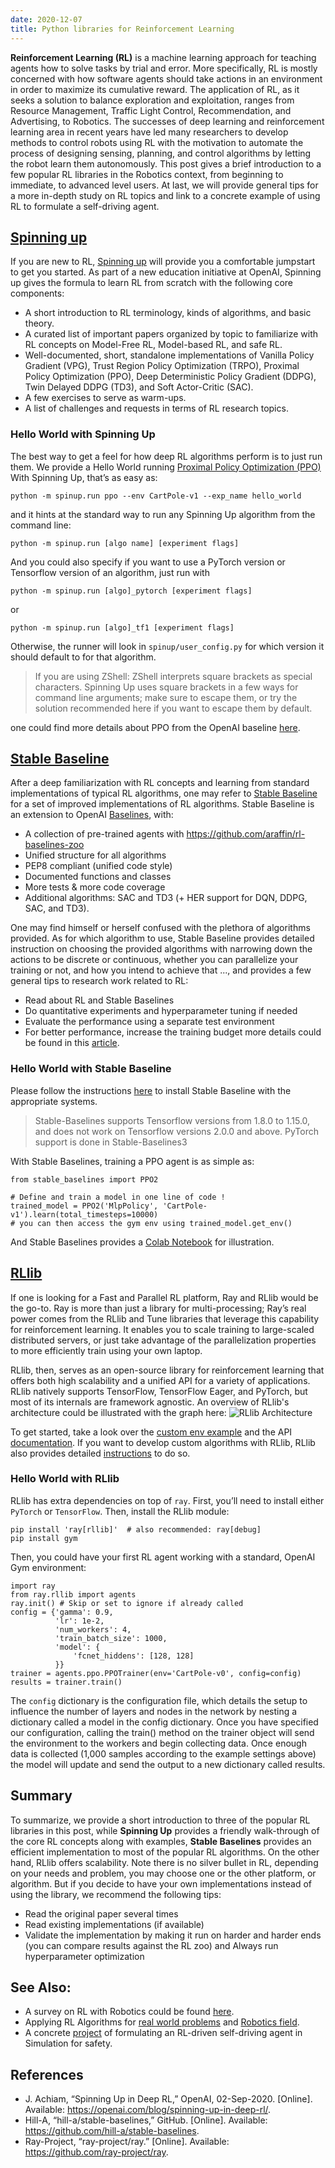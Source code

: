 ```yaml
---
date: 2020-12-07
title: Python libraries for Reinforcement Learning
---
```

**Reinforcement Learning (RL)** is a machine learning approach for teaching agents how to solve tasks by trial and error. More specifically, RL is mostly concerned with how software agents should take actions in an environment in order to maximize its cumulative reward. The application of RL, as it seeks a solution to balance exploration and exploitation, ranges from Resource Management, Traffic Light Control, Recommendation, and Advertising, to Robotics. The successes of deep learning and reinforcement learning area in recent years have led many researchers to develop methods to control robots using RL with the motivation to automate the process of designing sensing, planning, and control algorithms by letting the robot learn them autonomously. This post gives a brief introduction to a few popular RL libraries in the Robotics context, from beginning to immediate, to advanced level users. At last, we will provide general tips for a more in-depth study on RL topics and link to a concrete example of using RL to formulate a self-driving agent.

## [Spinning up](https://spinningup.openai.com/en/latest/)

If you are new to RL, [Spinning up](https://spinningup.openai.com/en/latest/) will provide you a comfortable jumpstart to get you started. As part of a new education initiative at OpenAI, Spinning up gives the formula to learn RL from scratch with the following core components:
- A short introduction to RL terminology, kinds of algorithms, and basic theory.
- A curated list of important papers organized by topic to familiarize with RL concepts on Model-Free RL, Model-based RL, and safe RL.
- Well-documented, short, standalone implementations of Vanilla Policy Gradient (VPG), Trust Region Policy Optimization (TRPO), Proximal Policy Optimization (PPO), Deep Deterministic Policy Gradient (DDPG), Twin Delayed DDPG (TD3), and Soft Actor-Critic (SAC).
- A few exercises to serve as warm-ups.
- A list of challenges and requests in terms of RL research topics.

### Hello World with Spinning Up

The best way to get a feel for how deep RL algorithms perform is to just run them. We provide a Hello World running [Proximal Policy Optimization (PPO)](https://openai.com/blog/openai-baselines-ppo/#ppo) With Spinning Up, that’s as easy as:
```
python -m spinup.run ppo --env CartPole-v1 --exp_name hello_world
```
and it hints at the standard way to run any Spinning Up algorithm from the command line:
```
python -m spinup.run [algo name] [experiment flags]
```
And you could also specify if you want to use a PyTorch version or Tensorflow version of an algorithm, just run with 
```
python -m spinup.run [algo]_pytorch [experiment flags]
```
or 
```
python -m spinup.run [algo]_tf1 [experiment flags]
```
Otherwise, the runner will look in  `spinup/user_config.py` for which version it should default to for that algorithm.
>If you are using ZShell: ZShell interprets square brackets as special characters. Spinning Up uses square brackets in a few ways for command line arguments; make sure to escape them, or try the solution recommended here if you want to escape them by default.

one could find more details about PPO from the OpenAI baseline [here](https://openai.com/blog/openai-baselines-ppo/).


## [Stable Baseline](https://github.com/hill-a/stable-baselines)

After a deep familiarization with RL concepts and learning from standard implementations of typical RL algorithms, one may refer to [Stable Baseline](https://github.com/hill-a/stable-baselines) for a set of improved implementations of RL algorithms. Stable Baseline is an extension to OpenAI [Baselines](https://github.com/openai/baselines), with:
- A collection of pre-trained agents with <https://github.com/araffin/rl-baselines-zoo>
- Unified structure for all algorithms
- PEP8 compliant (unified code style)
- Documented functions and classes
- More tests & more code coverage
- Additional algorithms: SAC and TD3 (+ HER support for DQN, DDPG, SAC, and TD3).

One may find himself or herself confused with the plethora of algorithms provided. As for which algorithm to use, Stable Baseline provides detailed instruction on choosing the provided algorithms with narrowing down the actions to be discrete or continuous, whether you can parallelize your training or not, and how you intend to achieve that ..., and provides a few general tips to research work related to RL:
- Read about RL and Stable Baselines
- Do quantitative experiments and hyperparameter tuning if needed
- Evaluate the performance using a separate test environment
- For better performance, increase the training budget
more details could be found in this [article](https://stable-baselines.readthedocs.io/en/master/guide/rl_tips.html).

### Hello World with Stable Baseline
Please follow the instructions [here](https://stable-baselines.readthedocs.io/en/master/guide/install.html) to install Stable Baseline with the appropriate systems.

>Stable-Baselines supports Tensorflow versions from 1.8.0 to 1.15.0, and does not work on Tensorflow versions 2.0.0 and above. PyTorch support is done in Stable-Baselines3

With Stable Baselines, training a PPO agent is as simple as:
```
from stable_baselines import PPO2

# Define and train a model in one line of code !
trained_model = PPO2('MlpPolicy', 'CartPole-v1').learn(total_timesteps=10000)
# you can then access the gym env using trained_model.get_env()
```
And Stable Baselines provides a [Colab Notebook](https://colab.research.google.com/github/Stable-Baselines-Team/rl-colab-notebooks/blob/master/stable_baselines_getting_started.ipynb) for illustration.


## [RLlib](https://docs.ray.io/en/master/rllib.html)

If one is looking for a Fast and Parallel RL platform, Ray and RLlib would be the go-to. Ray is more than just a library for multi-processing; Ray’s real power comes from the RLlib and Tune libraries that leverage this capability for reinforcement learning. It enables you to scale training to large-scaled distributed servers, or just take advantage of the parallelization properties to more efficiently train using your own laptop.

RLlib, then, serves as an open-source library for reinforcement learning that offers both high scalability and a unified API for a variety of applications. RLlib natively supports TensorFlow, TensorFlow Eager, and PyTorch, but most of its internals are framework agnostic. An overview of RLlib's architecture could be illustrated with the graph here:
![RLlib Architecture](https://docs.ray.io/en/master/_images/rllib-stack.svg)

To get started, take a look over the [custom env example](https://github.com/ray-project/ray/blob/master/rllib/examples/custom_env.py) and the API [documentation](https://docs.ray.io/en/master/rllib-toc.html). If you want to develop custom algorithms with RLlib, RLlib also provides detailed [instructions](https://docs.ray.io/en/master/rllib-concepts.html) to do so.

### Hello World with RLlib

RLlib has extra dependencies on top of `ray`. First, you’ll need to install either `PyTorch` or `TensorFlow`. Then, install the RLlib module:
```
pip install 'ray[rllib]'  # also recommended: ray[debug]
pip install gym
```
Then, you could have your first RL agent working with a standard, OpenAI Gym environment:
```
import ray
from ray.rllib import agents
ray.init() # Skip or set to ignore if already called
config = {'gamma': 0.9,
          'lr': 1e-2,
          'num_workers': 4,
          'train_batch_size': 1000,
          'model': {
              'fcnet_hiddens': [128, 128]
          }}
trainer = agents.ppo.PPOTrainer(env='CartPole-v0', config=config)
results = trainer.train()
```
The `config` dictionary is the configuration file, which details the setup to influence the number of layers and nodes in the network by nesting a dictionary called a model in the config dictionary. Once you have specified our configuration, calling the train() method on the trainer object will send the environment to the workers and begin collecting data. Once enough data is collected (1,000 samples according to the example settings above) the model will update and send the output to a new dictionary called results.

## Summary
To summarize, we provide a short introduction to three of the popular RL libraries in this post, while **Spinning Up** provides a friendly walk-through of the core RL concepts along with examples, **Stable Baselines** provides an efficient implementation to most of the popular RL algorithms. On the other hand, 
RLlib offers scalability. Note there is no silver bullet in RL, depending on your needs and problem, you may choose one or the other platform, or algorithm. But if you decide to have your own implementations instead of using the library, we recommend the following tips:
- Read the original paper several times
- Read existing implementations (if available)
- Validate the implementation by making it run on harder and harder ends (you can compare results against the RL zoo) and Always run hyperparameter optimization


## See Also:
- A survey on RL with Robotics could be found [here](https://www.ias.informatik.tu-darmstadt.de/uploads/Publications/Kober_IJRR_2013.pdf).
- Applying RL Algorithms for [real world problems](https://towardsdatascience.com/applications-of-reinforcement-learning-in-real-world-1a94955bcd12) and  [Robotics field](https://towardsdatascience.com/reinforcement-learning-for-real-world-robotics-148c81dbdcff).
- A concrete [project](https://mrsdprojects.ri.cmu.edu/2020teamd/) of formulating an RL-driven self-driving agent in Simulation for safety.

## References
- J. Achiam, “Spinning Up in Deep RL,” OpenAI, 02-Sep-2020. [Online]. Available: https://openai.com/blog/spinning-up-in-deep-rl/.
- Hill-A, “hill-a/stable-baselines,” GitHub. [Online]. Available: https://github.com/hill-a/stable-baselines. 
- Ray-Project, “ray-project/ray.” [Online]. Available: https://github.com/ray-project/ray.
